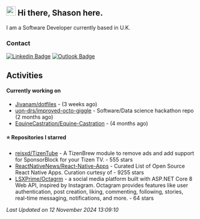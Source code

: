 ##  <img src="https://media.giphy.com/media/hvRJCLFzcasrR4ia7z/giphy.gif" width="25"> Hi there, Shason here.

I am a Software Developer currently based in U.K.

### Contact

[![Linkedin Badge](https://img.shields.io/badge/-shason-blue?style=flat-square&logo=Linkedin&logoColor=white&link=https://www.linkedin.com/in/shason/)](https://www.linkedin.com/in/shason/)
[![Outlook Badge](https://img.shields.io/badge/-shason.gurung@outlook.com-0072C6?style=flat-square&logo=Microsoft-Outlook&logoColor=white&link=mailto:shason.gurung@outlook.com)](mailto:shason.gurung@outlook.com)

## Activities

#### Currently working on

- [Jivanam/dotfiles](https://github.com/Jivanam/dotfiles) -  (3 weeks ago)
- [uon-drs/improved-octo-giggle](https://github.com/uon-drs/improved-octo-giggle) - Software/Data science hackathon repo (2 months ago)
- [EquineCastration/Equine-Castration](https://github.com/EquineCastration/Equine-Castration) -  (4 months ago)

#### ⭐ Repositories I starred

- [reisxd/TizenTube](https://github.com/reisxd/TizenTube) - A TizenBrew module to remove ads and add support for SponsorBlock for your Tizen TV. - 555 stars
- [ReactNativeNews/React-Native-Apps](https://github.com/ReactNativeNews/React-Native-Apps) - Curated List of Open Source React Native Apps.  Curation curtesy of - 9255 stars
- [LSXPrime/Octagrm](https://github.com/LSXPrime/Octagrm) - a social media platform built with ASP.NET Core 8 Web API, inspired by Instagram. Octagram provides features like user authentication, post creation, liking, commenting, following, stories, real-time messaging, notifications, and more. - 64 stars

_Last Updated on 12 November 2024 13:09:10_